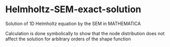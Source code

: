 # Helmholtz-SEM-exact-solution

Solution of 1D Helmholtz equation by the SEM in MATHEMATICA 

Calculation is done symbolically to show that the node distribution does not affect the solution for arbitrary orders of the shape function
